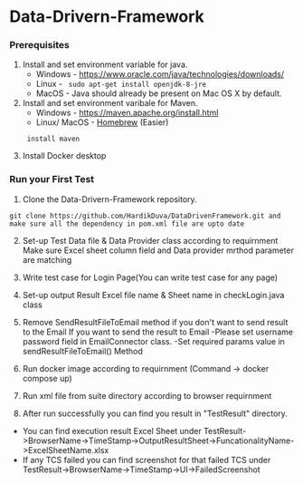 # Data-Drivern-Framework

### Prerequisites
1. Install and set environment variable for java.
    * Windows - https://www.oracle.com/java/technologies/downloads/
    * Linux - ```  sudo apt-get install openjdk-8-jre  ```
    * MacOS - Java should already be present on Mac OS X by default.
2. Install and set environment varibale for Maven.
    * Windows - https://maven.apache.org/install.html
    * Linux/ MacOS -  [Homebrew](http://brew.sh/) (Easier)
    ```
     install maven
    ```
3. Install Docker desktop

### Run your First Test
1. Clone the Data-Drivern-Framework repository. 
```
git clone https://github.com/HardikDuva/DataDrivenFramework.git and make sure all the dependency in pom.xml file are upto date
```
2. Set-up Test Data file & Data Provider class according to requirnment
Make sure Excel sheet column field and Data provider mrthod parameter are matching

3. Write test case for Login Page(You can write test case for any page)

4. Set-up output Result Excel file name & Sheet name in checkLogin.java class

5. Remove SendResultFileToEmail method if you don't want to send result to the Email
If you want to send the result to Email 
  -Please set username password field in EmailConnector class.
  -Set required params value in sendResultFileToEmail() Method
   
6. Run docker image according to requirnment (Command -> docker compose up)

7. Run xml file from suite directory according to browser requirnment

8. After run successfully you can find you result in "TestResult" directory.
 - You can find execution result Excel Sheet under TestResult->BrowserName->TimeStamp->OutputResultSheet->FuncationalityName->ExcelSheetName.xlsx
 - If any TCS failed you can find screenshot for that failed TCS under TestResult->BrowserName->TimeStamp->UI->FailedScreenshot
